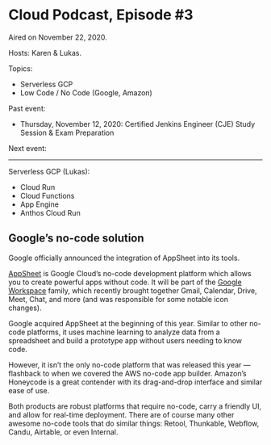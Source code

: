 # Cloud Podcast, Episode #3

Aired on November 22, 2020.

Hosts: Karen & Lukas.

Topics:
- Serverless GCP
- Low Code / No Code (Google, Amazon)

Past event:
- Thursday, November 12, 2020: Certified Jenkins Engineer (CJE) Study Session & Exam Preparation

Next event:

---

Serverless GCP (Lukas):
- Cloud Run
- Cloud Functions
- App Engine
- Anthos Cloud Run

## Google’s no-code solution

Google officially announced the integration of AppSheet into its tools.

[AppSheet](https://www.appsheet.com/) is Google Cloud’s no-code development platform which allows you to create powerful apps without code. It will be part of the [Google Workspace](https://cloud.google.com/blog/products/workspace/introducing-google-workspace) family, which recently brought together Gmail, Calendar, Drive, Meet, Chat, and more (and was responsible for some notable icon changes).

Google acquired AppSheet at the beginning of this year. Similar to other no-code platforms, it uses machine learning to analyze data from a spreadsheet and build a prototype app without users needing to know code.

However, it isn’t the only no-code platform that was released this year — flashback to when we covered the AWS no-code app builder. Amazon’s Honeycode is a great contender with its drag-and-drop interface and similar ease of use.

Both products are robust platforms that require no-code, carry a friendly UI, and allow for real-time deployment. There are of course many other awesome no-code tools that do similar things: Retool, Thunkable, Webflow, Candu, Airtable, or even Internal.
